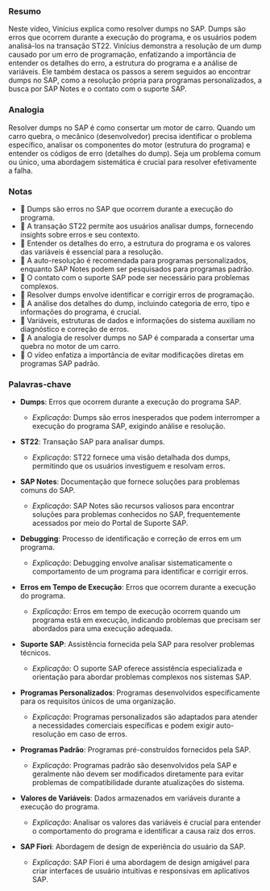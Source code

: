 ### Resumo
Neste vídeo, Vinícius explica como resolver dumps no SAP. Dumps são erros que ocorrem durante a execução do programa, e os usuários podem analisá-los na transação ST22. Vinícius demonstra a resolução de um dump causado por um erro de programação, enfatizando a importância de entender os detalhes do erro, a estrutura do programa e a análise de variáveis. Ele também destaca os passos a serem seguidos ao encontrar dumps no SAP, como a resolução própria para programas personalizados, a busca por SAP Notes e o contato com o suporte SAP.

### Analogia
Resolver dumps no SAP é como consertar um motor de carro. Quando um carro quebra, o mecânico (desenvolvedor) precisa identificar o problema específico, analisar os componentes do motor (estrutura do programa) e entender os códigos de erro (detalhes do dump). Seja um problema comum ou único, uma abordagem sistemática é crucial para resolver efetivamente a falha.

### Notas
- 📌 Dumps são erros no SAP que ocorrem durante a execução do programa.
- 📌 A transação ST22 permite aos usuários analisar dumps, fornecendo insights sobre erros e seu contexto.
- 📌 Entender os detalhes do erro, a estrutura do programa e os valores das variáveis é essencial para a resolução.
- 📌 A auto-resolução é recomendada para programas personalizados, enquanto SAP Notes podem ser pesquisados para programas padrão.
- 📌 O contato com o suporte SAP pode ser necessário para problemas complexos.
- 📌 Resolver dumps envolve identificar e corrigir erros de programação.
- 📌 A análise dos detalhes do dump, incluindo categoria de erro, tipo e informações do programa, é crucial.
- 📌 Variáveis, estruturas de dados e informações do sistema auxiliam no diagnóstico e correção de erros.
- 📌 A analogia de resolver dumps no SAP é comparada a consertar uma quebra no motor de um carro.
- 📌 O vídeo enfatiza a importância de evitar modificações diretas em programas SAP padrão.

### Palavras-chave

- **Dumps**: Erros que ocorrem durante a execução do programa SAP.
  - *Explicação*: Dumps são erros inesperados que podem interromper a execução do programa SAP, exigindo análise e resolução.

- **ST22**: Transação SAP para analisar dumps.
  - *Explicação*: ST22 fornece uma visão detalhada dos dumps, permitindo que os usuários investiguem e resolvam erros.

- **SAP Notes**: Documentação que fornece soluções para problemas comuns do SAP.
  - *Explicação*: SAP Notes são recursos valiosos para encontrar soluções para problemas conhecidos no SAP, frequentemente acessados por meio do Portal de Suporte SAP.

- **Debugging**: Processo de identificação e correção de erros em um programa.
  - *Explicação*: Debugging envolve analisar sistematicamente o comportamento de um programa para identificar e corrigir erros.

- **Erros em Tempo de Execução**: Erros que ocorrem durante a execução do programa.
  - *Explicação*: Erros em tempo de execução ocorrem quando um programa está em execução, indicando problemas que precisam ser abordados para uma execução adequada.

- **Suporte SAP**: Assistência fornecida pela SAP para resolver problemas técnicos.
  - *Explicação*: O suporte SAP oferece assistência especializada e orientação para abordar problemas complexos nos sistemas SAP.

- **Programas Personalizados**: Programas desenvolvidos especificamente para os requisitos únicos de uma organização.
  - *Explicação*: Programas personalizados são adaptados para atender a necessidades comerciais específicas e podem exigir auto-resolução em caso de erros.

- **Programas Padrão**: Programas pré-construídos fornecidos pela SAP.
  - *Explicação*: Programas padrão são desenvolvidos pela SAP e geralmente não devem ser modificados diretamente para evitar problemas de compatibilidade durante atualizações do sistema.

- **Valores de Variáveis**: Dados armazenados em variáveis durante a execução do programa.
  - *Explicação*: Analisar os valores das variáveis é crucial para entender o comportamento do programa e identificar a causa raiz dos erros.

- **SAP Fiori**: Abordagem de design de experiência do usuário da SAP.
  - *Explicação*: SAP Fiori é uma abordagem de design amigável para criar interfaces de usuário intuitivas e responsivas em aplicativos SAP.
